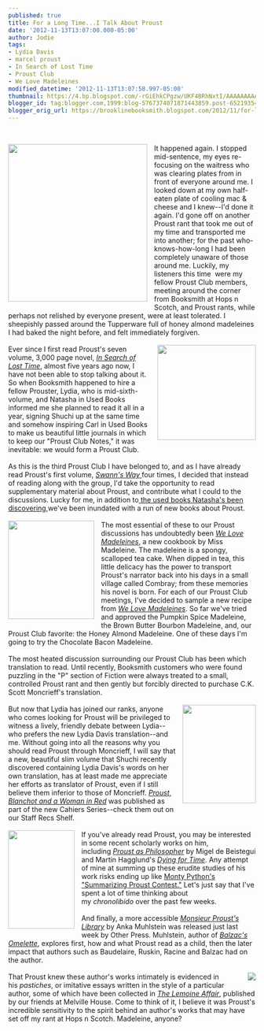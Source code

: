 ```yaml
---
published: true
title: For a Long Time...I Talk About Proust
date: '2012-11-13T13:07:00.000-05:00'
author: Jodie
tags:
- Lydia Davis
- marcel proust
- In Search of Lost Time
- Proust Club
- We Love Madeleines
modified_datetime: '2012-11-13T13:07:58.997-05:00'
thumbnail: https://4.bp.blogspot.com/-rGiEhkCPgzw/UKF4BRhNxtI/AAAAAAAAAkw/DHyEUMpnGuQ/s72-c/Tennis+%25281%2529.jpg
blogger_id: tag:blogger.com,1999:blog-5767374071871443859.post-6521935481828233638
blogger_orig_url: https://brooklinebooksmith.blogspot.com/2012/11/for-long-timei-talk-about-proust_13.html
---
```


<br /><div class="separator" style="clear: both; text-align: center;"><a href="https://4.bp.blogspot.com/-rGiEhkCPgzw/UKF4BRhNxtI/AAAAAAAAAkw/DHyEUMpnGuQ/s1600/Tennis+%25281%2529.jpg" imageanchor="1" style="clear: left; display: inline !important; float: left; margin-bottom: 1em; margin-right: 1em; text-align: center;"><img border="0" height="320" src="https://4.bp.blogspot.com/-rGiEhkCPgzw/UKF4BRhNxtI/AAAAAAAAAkw/DHyEUMpnGuQ/s320/Tennis+%25281%2529.jpg" width="283" /></a></div>It happened again. I stopped mid-sentence, my eyes re-focusing on the waitress who was clearing plates from in front of everyone around me. I looked down at my own half-eaten plate of cooling mac &amp; cheese and I knew--I'd done it again. I'd gone off on another Proust rant that took me out of my time and transported me into another; for the past who-knows-how-long I had been completely unaware of those around me. Luckily, my listeners this time &nbsp;were my fellow Proust Club members, meeting around the corner from Booksmith at Hops n Scotch, and Proust rants, while perhaps not relished by everyone present, were at least tolerated. I sheepishly passed around the Tupperware full of honey almond madeleines I had baked the night before, and felt immediately forgiven.<br /><br /><div class="separator" style="clear: both; text-align: center;"><a href="https://2.bp.blogspot.com/-EgmDzA1ixjU/UKFhX20Ed7I/AAAAAAAAAjs/Poq6Tw6u35c/s1600/tumblr_mc9x7m0UmW1qg8fi5o1_500.jpg" imageanchor="1" style="clear: right; float: right; margin-bottom: 1em; margin-left: 1em;"><img border="0" height="193" src="https://2.bp.blogspot.com/-EgmDzA1ixjU/UKFhX20Ed7I/AAAAAAAAAjs/Poq6Tw6u35c/s200/tumblr_mc9x7m0UmW1qg8fi5o1_500.jpg" width="200" /></a></div>Ever since I first read Proust's seven volume, 3,000 page novel,&nbsp;<i><a href="https://www.brooklinebooksmith-shop.com/book/9780375751547">In Search of Lost Time</a></i>, almost five years ago now, I have not been able to stop talking about it. So when Booksmith happened to hire a fellow Prouster, Lydia, who is mid-sixth-volume, and Natasha in Used Books informed me she planned to read it all in a year, signing Shuchi up at the same time and somehow inspiring Carl in Used Books to make us beautiful little journals in which to keep our "Proust Club Notes," it was inevitable: we would form a Proust Club.<br /><br />As this is the third Proust Club I have belonged to, and as I have already read Proust's first volume,&nbsp;<a href="https://www.brooklinebooksmith-shop.com/book/9780375751547"><i>Swann's Way</i>&nbsp;</a>four times, I decided that instead of reading along with the group, I'd take the opportunity to read supplementary material about Proust, and contribute what I could to the discussions. Lucky for me, in addition to<a href="https://brooklinebooksmith.blogspot.com/2012/11/the-proust-is-in-pudding.html">&nbsp;the used books Natasha's been discovering</a>,we've been inundated with a run of new books about Proust.<br /><br /><a href="https://4.bp.blogspot.com/-eCXMK_K1Z8c/UKFgZF_q24I/AAAAAAAAAjU/2vqREGGIFmw/s1600/we-love-madeleines.jpg" imageanchor="1" style="clear: left; float: left; margin-bottom: 1em; margin-right: 1em;"><img border="0" height="200" src="https://4.bp.blogspot.com/-eCXMK_K1Z8c/UKFgZF_q24I/AAAAAAAAAjU/2vqREGGIFmw/s200/we-love-madeleines.jpg" width="175" /></a>The most essential of these to our Proust discussions has undoubtedly been&nbsp;<i><a href="https://www.brooklinebooksmith-shop.com/book/9781452102900">We Love Madeleines</a></i>, a new cookbook by Miss Madeleine. The madeleine is a spongy, scalloped tea cake. When dipped in tea, this little delicacy has the power to transport Proust's narrator back into his days in a small village called Combray; from these memories his novel is born. For each of our Proust Club meetings, I've decided to sample a new recipe from&nbsp;<i><a href="https://www.brooklinebooksmith-shop.com/book/9781452102900">We Love Madeleines</a></i>. So far we've tried and approved the Pumpkin Spice Madeleine, the Brown Butter Bourbon Madeleine, and, our Proust Club favorite: the Honey Almond Madeleine. One of these days I'm going to try the Chocolate Bacon Madeleine.<br /><br />The most heated discussion surrounding our Proust Club has been which translation to read. Until recently, Booksmith customers who were found puzzling in the "P" section of Fiction were always treated to a small, controlled Proust rant and then gently but forcibly directed to purchase C.K. Scott Moncrieff's translation.<span style="text-align: center;">&nbsp;</span><br /><div class="" style="clear: both; text-align: center;"><br /></div><a href="https://4.bp.blogspot.com/-d2JuMBy4L2c/UKFjJMH2vkI/AAAAAAAAAkM/F2PxOB0NtzU/s1600/482.jpg" imageanchor="1" style="clear: right; float: right; margin-bottom: 1em; margin-left: 1em;"><img border="0" height="200" src="https://4.bp.blogspot.com/-d2JuMBy4L2c/UKFjJMH2vkI/AAAAAAAAAkM/F2PxOB0NtzU/s200/482.jpg" width="149" /></a>But now that Lydia has joined our ranks, anyone who comes looking for Proust will be&nbsp;privileged&nbsp;to witness a lively, friendly debate between Lydia--who prefers the new Lydia Davis translation--and me. Without going into all the reasons why you should read Proust through Moncrieff, I will say that a new,&nbsp;beautiful&nbsp;slim volume that Shuchi recently discovered containing Lydia Davis's words on her own translation, has at least made me appreciate her efforts as translator of Proust, even if I still believe them inferior to those of Moncrieff.&nbsp;<i><a href="https://www.brooklinebooksmith-shop.com/book/9780955296352">Proust, Blanchot and a Woman in Red</a></i>&nbsp;was published as part of the new Cahiers Series--check them out on our Staff Recs Shelf.<br /><br /><a href="https://2.bp.blogspot.com/-wB0TeaZDigw/UKFglQ3hyfI/AAAAAAAAAjc/OoxpnQutTdI/s1600/9781590515662.jpg" imageanchor="1" style="clear: left; float: left; margin-bottom: 1em; margin-right: 1em;"><img border="0" height="200" src="https://2.bp.blogspot.com/-wB0TeaZDigw/UKFglQ3hyfI/AAAAAAAAAjc/OoxpnQutTdI/s200/9781590515662.jpg" width="135" /></a>If you've already read Proust, you may be interested in some recent scholarly works on him, including&nbsp;<i><a href="https://www.brooklinebooksmith-shop.com/book/9780415584319">Proust as Philosopher</a></i>&nbsp;by Migel de Beistegui and Martin Hagglund's&nbsp;<i><a href="https://www.brooklinebooksmith-shop.com/book/9780674066328">Dying for Time</a></i>. Any attempt of mine at summing up these erudite studies of his work risks ending up like&nbsp;<a href="https://www.youtube.com/watch?v=uwAOc4g3K-g">Monty Python's "Summarizing Proust Contest."</a>&nbsp;Let's just say that I've spent a lot of time thinking about my&nbsp;<i>chronolibido</i>&nbsp;over the past few weeks.<br /><br />And finally, a more accessible&nbsp;<i><a href="https://www.brooklinebooksmith-shop.com/book/9781590515662">Monsieur Proust's Library</a></i>&nbsp;by Anka Muhlstein was released just last week by Other Press. Muhlstein, author of&nbsp;<i><a href="https://www.brooklinebooksmith-shop.com/book/9781590514733">Balzac's Omelette</a></i>, explores first, how and what Proust read as a child, then the later impact that authors such as Baudelaire, Ruskin, Racine and Balzac had on the author.<br /><br /><div class="separator" style="clear: both; text-align: center;"><a href="https://4.bp.blogspot.com/-h0ca0IAto0U/UKFgzC_vDPI/AAAAAAAAAjk/1E6yTeyJNBI/s1600/FC9781933633411.JPG" imageanchor="1" style="clear: right; float: right; margin-bottom: 1em; margin-left: 1em;"><img border="0" src="https://4.bp.blogspot.com/-h0ca0IAto0U/UKFgzC_vDPI/AAAAAAAAAjk/1E6yTeyJNBI/s1600/FC9781933633411.JPG" /></a></div>That Proust knew these author's works intimately is evidenced in his&nbsp;<i>pastiches</i>, or imitative essays written in the style of a particular author, some of which have been collected in&nbsp;<i><a href="https://www.brooklinebooksmith-shop.com/book/9781933633411">The Lemoine Affair</a></i>, published by our friends at Melville House. Come to think of it, I believe it was Proust's incredible&nbsp;sensitivity to&nbsp;the spirit behind an author's works that may have set off my rant at Hops n Scotch. Madeleine, anyone?<br /><br /><br />